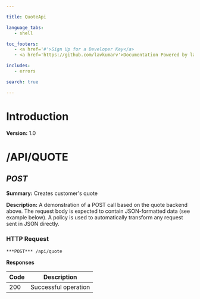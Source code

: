 ```yaml
--- 

title: QuoteApi 

language_tabs: 
   - shell 

toc_footers: 
   - <a href='#'>Sign Up for a Developer Key</a> 
   - <a href='https://github.com/lavkumarv'>Documentation Powered by lav</a> 

includes: 
   - errors 

search: true 

--- 
```


# Introduction 

**Version:** 1.0 

# /API/QUOTE
## ***POST*** 

**Summary:** Creates customer's quote

**Description:** A demonstration of a POST call based on the quote backend above. The request body is expected to contain JSON-formatted data (see example below). A policy is used to automatically transform any request sent in JSON directly.

### HTTP Request 
`***POST*** /api/quote` 

**Responses**

| Code | Description |
| ---- | ----------- |
| 200 | Successful operation |

<!-- Converted with the swagger-to-slate https://github.com/lavkumarv/swagger-to-slate -->
